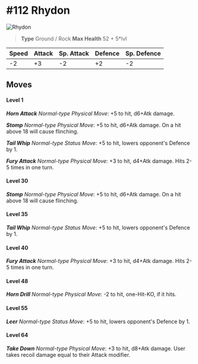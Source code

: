 # #112 Rhydon


![Rhydon](https://img.pokemondb.net/sprites/home/normal/1x/rhydon.png)

> **Type** Ground / Rock
> **Max Health** 52 + 5\*lvl

| Speed | Attack | Sp. Attack | Defence | Sp. Defence |
| ----- | ------ | ---------- | ------- | ----------- |
| -2 | +3 | -2 | +2 | -2 |

## Moves
#### Level 1

***Horn Attack** Normal-type Physical Move*: +5 to hit, d6+Atk damage. 

***Stomp** Normal-type Physical Move*: +5 to hit, d6+Atk damage. On a hit above 18 will cause flinching.

***Tail Whip** Normal-type Status Move*: +5 to hit, lowers opponent's Defence by 1.

***Fury Attack** Normal-type Physical Move*: +3 to hit, d4+Atk damage. Hits 2-5 times in one turn.
#### Level 30

***Stomp** Normal-type Physical Move*: +5 to hit, d6+Atk damage. On a hit above 18 will cause flinching.
#### Level 35

***Tail Whip** Normal-type Status Move*: +5 to hit, lowers opponent's Defence by 1.
#### Level 40

***Fury Attack** Normal-type Physical Move*: +3 to hit, d4+Atk damage. Hits 2-5 times in one turn.
#### Level 48

***Horn Drill** Normal-type Physical Move*: -2 to hit, one-Hit-KO, if it hits.
#### Level 55

***Leer** Normal-type Status Move*: +5 to hit, lowers opponent's Defence by 1.
#### Level 64

***Take Down** Normal-type Physical Move*: +3 to hit, d8+Atk damage. User takes recoil damage equal to their Attack modifier.

